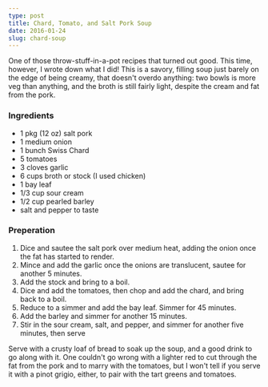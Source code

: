 ```yaml
---
type: post
title: Chard, Tomato, and Salt Pork Soup
date: 2016-01-24
slug: chard-soup
---
```


One of those throw-stuff-in-a-pot recipes that turned out good.  This time, however, I wrote down what I did!  This is a savory, filling soup just barely on the edge of being creamy, that doesn't overdo anything: two bowls is more veg than anything, and the broth is still fairly light, despite the cream and fat from the pork.

### Ingredients

* 1 pkg (12 oz) salt pork
* 1 medium onion
* 1 bunch Swiss Chard
* 5 tomatoes
* 3 cloves garlic
* 6 cups broth or stock (I used chicken)
* 1 bay leaf
* 1/3 cup sour cream
* 1/2 cup pearled barley
* salt and pepper to taste

### Preperation

1. Dice and sautee the salt pork over medium heat, adding the onion once the fat has started to render.
2. Mince and add the garlic once the onions are translucent, sautee for another 5 minutes.
3. Add the stock and bring to a boil.
4. Dice and add the tomatoes, then chop and add the chard, and bring back to a boil.
5. Reduce to a simmer and add the bay leaf.  Simmer for 45 minutes.
6. Add the barley and simmer for another 15 minutes.
7. Stir in the sour cream, salt, and pepper, and simmer for another five minutes, then serve

Serve with a crusty loaf of bread to soak up the soup, and a good drink to go along with it.  One couldn't go wrong with a lighter red to cut through the fat from the pork and to marry with the tomatoes, but I won't tell if you serve it with a pinot grigio, either, to pair with the tart greens and tomatoes.
